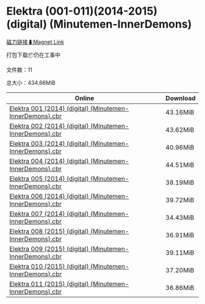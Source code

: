 # Elektra (001-011)(2014-2015) (digital) (Minutemen-InnerDemons)

[磁力链接⬇Magnet Link](magnet:?xt=urn:btih:68ed94f93f3b39583be132ed794813b1b76f50c7&dn=Elektra%20%28001-011%29%282014-2015%29%20%28digital%29%20%28Minutemen-InnerDemons%29)

打包下载📦仍在工事中

文件数：11

总大小：434.66MiB

Online | Download
--- | ---
[Elektra 001 (2014) (digital) (Minutemen-InnerDemons).cbr](https://github.com/alicewish/markdown/blob/master/comic/Elektra-001-2014-digital-Minutemen-InnerDemons-cbr.md) | 43.16MiB
[Elektra 002 (2014) (digital) (Minutemen-InnerDemons).cbr](https://github.com/alicewish/markdown/blob/master/comic/Elektra-002-2014-digital-Minutemen-InnerDemons-cbr.md) | 43.62MiB
[Elektra 003 (2014) (digital) (Minutemen-InnerDemons).cbr](https://github.com/alicewish/markdown/blob/master/comic/Elektra-003-2014-digital-Minutemen-InnerDemons-cbr.md) | 40.96MiB
[Elektra 004 (2014) (digital) (Minutemen-InnerDemons).cbr](https://github.com/alicewish/markdown/blob/master/comic/Elektra-004-2014-digital-Minutemen-InnerDemons-cbr.md) | 44.51MiB
[Elektra 005 (2014) (digital) (Minutemen-InnerDemons).cbr](https://github.com/alicewish/markdown/blob/master/comic/Elektra-005-2014-digital-Minutemen-InnerDemons-cbr.md) | 38.19MiB
[Elektra 006 (2014) (digital) (Minutemen-InnerDemons).cbr](https://github.com/alicewish/markdown/blob/master/comic/Elektra-006-2014-digital-Minutemen-InnerDemons-cbr.md) | 39.72MiB
[Elektra 007 (2014) (digital) (Minutemen-InnerDemons).cbr](https://github.com/alicewish/markdown/blob/master/comic/Elektra-007-2014-digital-Minutemen-InnerDemons-cbr.md) | 34.43MiB
[Elektra 008 (2015) (digital) (Minutemen-InnerDemons).cbr](https://github.com/alicewish/markdown/blob/master/comic/Elektra-008-2015-digital-Minutemen-InnerDemons-cbr.md) | 36.91MiB
[Elektra 009 (2015) (digital) (Minutemen-InnerDemons).cbr](https://github.com/alicewish/markdown/blob/master/comic/Elektra-009-2015-digital-Minutemen-InnerDemons-cbr.md) | 39.11MiB
[Elektra 010 (2015) (digital) (Minutemen-InnerDemons).cbr](https://github.com/alicewish/markdown/blob/master/comic/Elektra-010-2015-digital-Minutemen-InnerDemons-cbr.md) | 37.20MiB
[Elektra 011 (2015) (digital) (Minutemen-InnerDemons).cbr](https://github.com/alicewish/markdown/blob/master/comic/Elektra-011-2015-digital-Minutemen-InnerDemons-cbr.md) | 36.86MiB